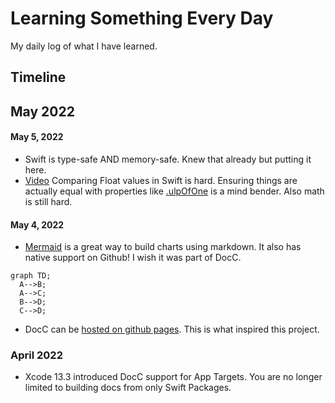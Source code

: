 # Learning Something Every Day

My daily log of what I have learned.

## Timeline

## May 2022

#### May 5, 2022
- Swift is type-safe AND memory-safe. Knew that already but putting it here.
- [Video](https://www.youtube.com/watch?v=cdRn4DJq9eY) Comparing Float values in Swift is hard. Ensuring things are actually equal with properties like [.ulpOfOne](https://developer.apple.com/documentation/swift/double/2995415-ulpofone) is a mind bender. Also math is still hard.

#### May 4, 2022
- [Mermaid](https://github.blog/2022-02-14-include-diagrams-markdown-files-mermaid/) is a great way to build charts using markdown. It also has native support on Github! I wish it was part of DocC.

```mermaid
graph TD;
  A-->B;
  A-->C;
  B-->D;
  C-->D;
```

- DocC can be [hosted on github pages](https://www.youtube.com/watch?v=8KoIXbm0nv4). This is what inspired this project.

### April 2022

- Xcode 13.3 introduced DocC support for App Targets. You are no longer limited to building docs from only Swift Packages.

